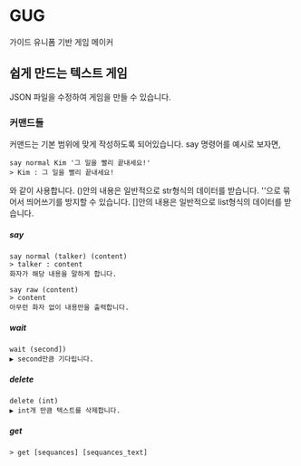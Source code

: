 # GUG
가이드 유니폼 기반 게임 메이커

## 쉽게 만드는 텍스트 게임
JSON 파일을 수정하여 게임을 만들 수 있습니다.


### 커맨드들
커맨드는 기본 범위에 맞게 작성하도록 되어있습니다.
say 명령어를 예시로 보자면,
```
say normal Kim '그 일을 빨리 끝내세요!'
> Kim : 그 일을 빨리 끝내세요!
```
와 같이 사용합니다.
()안의 내용은 일반적으로 str형식의 데이터를 받습니다. ''으로 묶어서 띄어쓰기를 방지할 수 있습니다.
[]안의 내용은 일반적으로 list형식의 데이터를 받습니다.
##### say
```
say normal (talker) (content)
> talker : content
화자가 해당 내용을 말하게 합니다.
```

```
say raw (content)
> content
아무런 화자 없이 내용만을 출력합니다.
```
##### wait
```
wait (second])
▶ second만큼 기다립니다.
```

##### delete
```
delete (int)
▶ int개 만큼 텍스트를 삭제합니다.
```

##### get
```
> get [sequances] [sequances_text]

```
